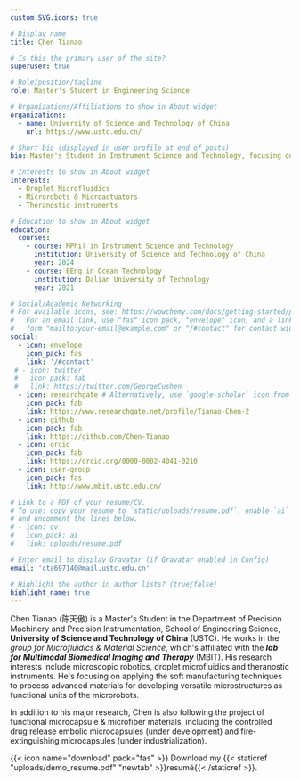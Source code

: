 ```yaml
---
custom.SVG.icons: true

# Display name
title: Chen Tianao

# Is this the primary user of the site?
superuser: true

# Role/position/tagline
role: Master's Student in Engineering Science

# Organizations/Affiliations to show in About widget
organizations:
  - name: University of Science and Technology of China
    url: https://www.ustc.edu.cn/

# Short bio (displayed in user profile at end of posts)
bio: Master's Student in Instrument Science and Technology, focusing on the research of micro-robotics and droplet microfluidics.

# Interests to show in About widget
interests:
  - Droplet Microfluidics
  - Microrobots & Microactuators
  - Theranostic instruments

# Education to show in About widget
education:
  courses:
    - course: MPhil in Instrument Science and Technology
      institution: University of Science and Technology of China
      year: 2024
    - course: BEng in Ocean Technology
      institution: Dalian University of Technology
      year: 2021

# Social/Academic Networking
# For available icons, see: https://wowchemy.com/docs/getting-started/page-builder/#icons
#   For an email link, use "fas" icon pack, "envelope" icon, and a link in the
#   form "mailto:your-email@example.com" or "/#contact" for contact widget.
social:
  - icon: envelope
    icon_pack: fas
    link: '/#contact'
 # - icon: twitter
 #   icon_pack: fab
 #   link: https://twitter.com/GeorgeCushen
  - icon: researchgate # Alternatively, use `google-scholar` icon from `ai` icon pack
    icon_pack: fab
    link: https://www.researchgate.net/profile/Tianao-Chen-2
  - icon: github
    icon_pack: fab
    link: https://github.com/Chen-Tianao
  - icon: orcid
    icon_pack: fab
    link: https://orcid.org/0000-0002-4041-0210
  - icon: user-group
    icon_pack: fas
    link: http://www.mbit.ustc.edu.cn/

# Link to a PDF of your resume/CV.
# To use: copy your resume to `static/uploads/resume.pdf`, enable `ai` icons in `params.toml`,
# and uncomment the lines below.
# - icon: cv
#   icon_pack: ai
#   link: uploads/resume.pdf

# Enter email to display Gravatar (if Gravatar enabled in Config)
email: 'cta697140@mail.ustc.edu.cn'

# Highlight the author in author lists? (true/false)
highlight_name: true
---
```


Chen Tianao (陈天傲) is a Master's Student in the Department of Precision Machinery and Precision Instrumentation, School of Engineering Science, **University of Science and Technology of China** (USTC). He works in the *group for Microfluidics & Material Science*, which's affiliated with the ***lab for Multimodal Biomedical Imaging and Therapy*** (MBIT). His research interests include microscopic robotics, droplet microfluidics and theranostic instruments. He's focusing on applying the soft manufacturing techniques to process advanced materials for developing versatile microstructures as functional units of the microrobots.

In addition to his major research, Chen is also following the project of functional microcapsule & microfiber materials, including the controlled drug release embolic microcapsules (under development) and fire-extinguishing microcapsules (under industrialization).

{{< icon name="download" pack="fas" >}} Download my {{< staticref "uploads/demo_resume.pdf" "newtab" >}}resumé{{< /staticref >}}.
